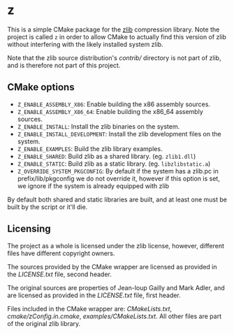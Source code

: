 # z

This is a simple CMake package for the [zlib](https://zlib.net) compression library. Note the project is called `z` in
order to allow CMake to actually find this version of zlib without interfering with the likely installed system zlib.

Note that the zlib source distribution's _contrib/_ directory is not part of zlib, and is therefore not part of this
project.

## CMake options

- `Z_ENABLE_ASSEMBLY_X86`: Enable building the x86 assembly sources.
- `Z_ENABLE_ASSEMBLY_X86_64`: Enable building the x86_64 assembly sources.
- `Z_ENABLE_INSTALL`: Install the zlib binaries on the system.
- `Z_ENABLE_INSTALL_DEVELOPMENT`: Install the zlib development files on the system.
- `Z_ENABLE_EXAMPLES`: Build the zlib library examples.
- `Z_ENABLE_SHARED`: Build zlib as a shared library. (eg. `zlib1.dll`)
- `Z_ENABLE_STATIC`: Build zlib as a static library. (eg. `libzlibstatic.a`)
- `Z_OVERRIDE_SYSTEM_PKGCONFIG`: By default if the system has a zlib.pc in prefix/lib/pkgconfig we do not override it,
  however if this option is set, we ignore if the system is already equipped with zlib

By default both shared and static libraries are built, and at least one must be built by the script or it'll die.

## Licensing

The project as a whole is licensed under the zlib license, however, different files have different copyright owners.

The sources provided by the CMake wrapper are licensed as provided in the _LICENSE.txt_ file, second header.

The original sources are properties of Jean-loup Gailly and Mark Adler, and are licensed as provided in the
_LICENSE.txt_ file, first header.

Files included in the CMake wrapper are: _CMakeLists.txt_, _cmake/zConfig.in.cmake_, _examples/CMakeLists.txt_. All
other files are part of the original zlib library.
